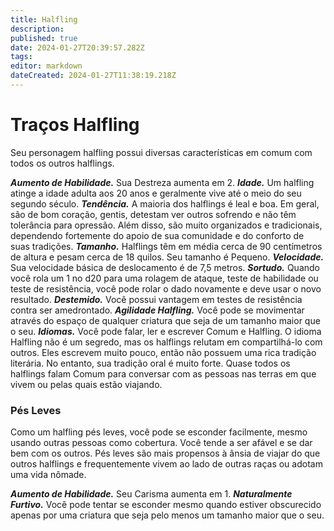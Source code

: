 ```yaml
---
title: Halfling
description: 
published: true
date: 2024-01-27T20:39:57.282Z
tags: 
editor: markdown
dateCreated: 2024-01-27T11:38:19.218Z
---
```


# Traços Halfling
Seu personagem halfling possui diversas características em comum com todos os outros halflings.

***Aumento de Habilidade.*** Sua Destreza aumenta em 2.
***Idade.*** Um halfling atinge a idade adulta aos 20 anos e geralmente vive até o meio do seu segundo século.
***Tendência.*** A maioria dos halflings é leal e boa. Em geral, são de bom coração, gentis, detestam ver outros sofrendo e não têm tolerância para opressão. Além disso, são muito organizados e tradicionais, dependendo fortemente do apoio de sua comunidade e do conforto de suas tradições.
***Tamanho.*** Halflings têm em média cerca de 90 centímetros de altura e pesam cerca de 18 quilos. Seu tamanho é Pequeno.
***Velocidade.*** Sua velocidade básica de deslocamento é de 7,5 metros.
***Sortudo.*** Quando você rola um 1 no d20 para uma rolagem de ataque, teste de habilidade ou teste de resistência, você pode rolar o dado novamente e deve usar o novo resultado.
***Destemido.*** Você possui vantagem em testes de resistência contra ser amedrontado.
***Agilidade Halfling.*** Você pode se movimentar através do espaço de qualquer criatura que seja de um tamanho maior que o seu.
***Idiomas.*** Você pode falar, ler e escrever Comum e Halfling. O idioma Halfling não é um segredo, mas os halflings relutam em compartilhá-lo com outros. Eles escrevem muito pouco, então não possuem uma rica tradição literária. No entanto, sua tradição oral é muito forte. Quase todos os halflings falam Comum para conversar com as pessoas nas terras em que vivem ou pelas quais estão viajando.


### Pés Leves
Como um halfling pés leves, você pode se esconder facilmente, mesmo usando outras pessoas como cobertura. Você tende a ser afável e se dar bem com os outros. Pés leves são mais propensos à ânsia de viajar do que outros halflings e frequentemente vivem ao lado de outras raças ou adotam uma vida nômade.

***Aumento de Habilidade.*** Seu Carisma aumenta em 1.
***Naturalmente Furtivo.*** Você pode tentar se esconder mesmo quando estiver obscurecido apenas por uma criatura que seja pelo menos um tamanho maior que o seu.
